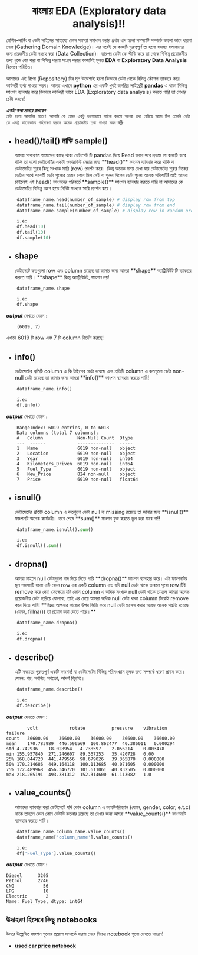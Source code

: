 <h1 align="center">বাংলায় EDA (Exploratory data analysis)!!</h1>

মেশিন-লার্নিং বা ডেটা সাইন্সের সাহায্যে কোন সমস্যা সমাধান করার প্রথম ধাপ হলো সমস্যাটি সম্পর্কে ভালো ভাবে ধারনা নেয়া (Gathering Domain Knowledge)। এর পরেই যে কাজটি গুরুত্বপূর্ণ তা হলো সমস্যা সমাধানের জন্য প্রয়জনীয় ডেটা সংগ্রহ করা (Data Collection)। তারপর ডেটা কে স্টাডি করে তা থেকে বিভিন্ন প্রয়োজনীয় তথ্য খুজে বের করা বা বিভিন্ন ধারণা সংগ্রহ করার কাজটিই মূলত **EDA** বা **Exploratory Data Analysis** হিসেবে পরিচিত।

আমাদের এই রিপো (Repository) টির মূল উদ্দেশ্যই হলো কিভাবে ডেটা থেকে বিভিন্ন কৌশল ব্যাবহার করে কার্যকরী তথ্য পাওয়া সম্ভব। আমরা এখানে **python** এর একটি খুবই জনপ্রিয় লাইব্রেরী **pandas** এ থাকা বিভিন্ন ফাংশন ব্যাবহার করে কিভাবে কার্যকরী ভাবে EDA (Exploratory data analysis) করতে পারি তা শেখার চেষ্টা করবো!

**_একটা কথা মাথায় রাখবেন_**-<br>
`ডেটা হলো আসামির মতো! আসামি কে যেমন একটু ভালোভাবে সাইজ করলে অনেক তথ্য বেরিয়ে আসে ঠিক তেমনি ডেটা কে একটু ভালোভাবে পর্যবেক্ষণ করলে অনেক প্রয়োজনীয় তথ্য পাওয়া সম্ভব!`:smiley:

- <h2>head()/tail() নাকি sample()</h2>
  আমরা সাধারণত আমাদের কাছে থাকা ডেটাসেট টি pandas দিয়ে Read করার পরে প্রথমে যে কাজটি করে থাকি তা হলো ডেটাসেটির একটা ওভারভিউ নেয়ার জন্য **head()** ফাংশন ব্যাবহার করে থাকি যা ডেটাসেটির শুরুর কিছু সংখ্যক সারি (row) প্রদর্শন করে। কিন্তু অনেক সময় দেখা যায় ডেটাসেটের শুরুর দিকের ডেটার সাথে পরবর্তী ডেটা গুলোর তেমন কোন মিল নেই বা শুরুর দিকের ডেটা গুলো অনেক পরিপাটি! তাই আমরা চাইলেই এই head() ফাংশনের পরিবর্তে **sample()** ফাংশন ব্যাবহার করতে পারি যা আমাদের কে ডেটাসেটির বিভিন্ন অংশ হতে নির্দিষ্ট সংখ্যক সারি প্রদর্শন করে।

```python
    dataframe_name.head(number_of_sample) # display row from top
    dataframe_name.tail(number_of_sample) # display row from end
    dataframe_name.sample(number_of_sample) # display row in random order

    i.e:
    df.head(10)
    df.tail(10)
    df.sample(10)
```

- <h2>shape</h2>
  ডেটাসেটে কতগুলো row এবং column রয়েছে তা জানার জন্য আমরা **shape** অ্যাট্রিবিউট টি ব্যাবহার করতে পারি। **shape** কিন্তু অ্যাট্রিবিউট, ফাংশন নয়!

```python
    dataframe_name.shape

    i.e:
    df.shape
```

**_output_** দেখতে যেমন **:**

        (6019, 7)

এখানে 6019 টি row এবং 7 টি column নির্দেশ করছে!

- <h2>info()</h2>
  ডেটাসেটের প্রতিটি column এ কি টাইপের ডেটা রয়েছে এবং প্রতিটি column এ কতগুলো ডেটা non-null ডেটা রয়েছে তা জানার জন্য আমরা **info()** ফাংশন ব্যাবহার করতে পারি!

```python
    dataframe_name.info()

    i.e:
    df.info()
```

**_output_** দেখতে যেমন **:**

        RangeIndex: 6019 entries, 0 to 6018
        Data columns (total 7 columns):
        #   Column             Non-Null Count  Dtype
        ---  ------            --------------  -----
        1   Name               6019 non-null   object
        2   Location           6019 non-null   object
        3   Year               6019 non-null   int64
        4   Kilometers_Driven  6019 non-null   int64
        5   Fuel_Type          6019 non-null   object
        6   New_Price          824 non-null    object
        7   Price              6019 non-null   float64


- <h2>isnull()</h2>
  ডেটাসেটের প্রতিটি column এ কতগুলো ডেটা null বা missing রয়েছে তা জানার জন্য **isnull()** ফাংশনটি অনেক কার্যকরী। তবে শেষে **sum()** ফাংশন যুক্ত করতে ভুল করা যাবে না!!

```python
    dataframe_name.isnull().sum()

    i.e:
    df.isnull().sum()
```

- <h2>dropna()</h2>
  আমরা চাইলে null ডেটাগুলো বাদ দিয়ে দিতে পারি **dropna()** ফাংশন ব্যাবহার করে। এই ফাংশনটির মূল সমস্যাটি হলো এটি কোন row এর একটি column এও যদি null ডেটা থাকে তাহলে পুরো row টিই remove করে দেয়! সেক্ষেত্রে যদি কোন column এ অধিক সংখ্যক null ডেটা থাকে তাহলে আমরা অনেক প্রয়োজনীয় ডেটা হারিয়ে ফেলবো, তাই এর চেয়ে আমরা অধিক null ডেটা থাকা column টিকেই remove করে দিতে পারি! **বিঃদ্রঃ আপনার কাজের উপর ভিত্তি করে null ডেটা প্রসেস করার আরও অনেক পদ্ধতি রয়েছে (যেমন, fillna()) তা প্রয়োগ করা যেতে পারে।**

```python
    dataframe_name.dropna()

    i.e:
    df.dropna()
```

- <h2>describe()</h2>
  এটি সবচেয়ে গুরুত্তপূর্ণ একটি ফাংশন! যা ডেটাসেটের বিভিন্ন পরিসংখ্যান মূলক তথ্য সম্পর্কে ধারণা প্রদান করে। যেমন: গড়, সর্বনিম্ন, সর্বচ্চো, আদর্শ বিচ্যুতি।

```python
    dataframe_name.describe()

    i.e:
    df.describe()
```

**_output_** দেখতে যেমন **:**

        	volt	        rotate	        pressure	vibration	failure
    count	36600.00	36600.00	36600.00	36600.00	36600.00
    mean	170.783989	446.596569	100.862477	40.386011	0.000294
    std	4.742936	18.028954	4.738597	2.056214	0.003478
    min	155.957840	271.246607	89.367253	35.420728	0.00
    25%	168.044720	441.479556	98.679026	39.365870	0.000000
    50%	170.214686	449.164118	100.113685	40.071605	0.000000
    75%	172.489968	456.346770	101.611061	40.832505	0.000000
    max	218.265191	493.381312	152.314600	61.113082	1.0

- <h2>value_counts()</h2>
  আমাদের ব্যাবহার করা ডেটাসেটে যদি কোন column এ ক্যাটেগরিক্যাল (যেমন, gender, color, e.t.c) থাকে তাহলে কোন কোন ডেটাটি কতবার রয়েছে তা দেখার জন্য আমরা **value_counts()** ফাংশনটি ব্যাবহার করতে পারি।

```python
    dataframe_name.column_name.value_counts()
    dataframe_name['column_name'].value_counts()

    i.e:
    df['Fuel_Type'].value_counts()
```

**_output_** দেখতে যেমন **:**

    Diesel      3205
    Petrol      2746
    CNG           56
    LPG           10
    Electric       2
    Name: Fuel_Type, dtype: int64

<h2>উদাহরণ হিসেবে কিছু notebooks</h2>
উপরে উল্লেখিত ফাংশন গুলোর প্রয়োগ সম্পর্কে ধারণা পেরে নিচের notebook গুলো দেখতে পারেন!

- **[used car price notebook](https://github.com/Hasibull/EDA-Notebooks-in-Bangla/blob/master/notebooks/used-car-price-EDA.ipynb)**
